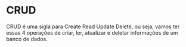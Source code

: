 # CRUD

 CRUD é uma sigla para Create Read Update Delete, ou seja, vamos ter essas 4 operações de criar, ler, atualizar e deletar informações de um banco de dados.
 
